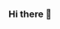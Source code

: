 ### Hi there 👋

<!--
**gustavogia/gustavogia** is a ✨ _special_ ✨ repository because its `README.md` (this file) appears on your GitHub profile.

[react](https://sigdeletras.com/images/blog/202004_react_leaflet/react.png)
Here are some ideas to get you started:

- 🔭 I’m currently working on ...
- 🌱 I’m currently learning ...
- 👯 I’m looking to collaborate on ...
- 🤔 I’m looking for help with ...
- 💬 Ask me about ...
- 📫 How to reach me: ...
- 😄 Pronouns: ...
- ⚡ Fun fact: ...
-->
